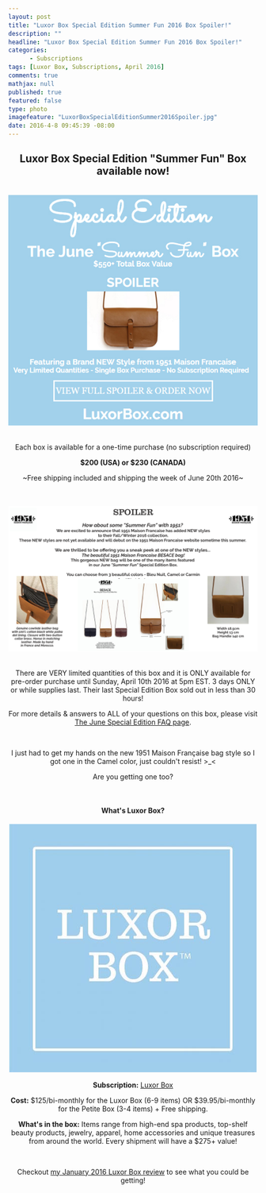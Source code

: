 ```yaml
---
layout: post
title: "Luxor Box Special Edition Summer Fun 2016 Box Spoiler!"
description: ""
headline: "Luxor Box Special Edition Summer Fun 2016 Box Spoiler!"
categories: 
      - Subscriptions
tags: [Luxor Box, Subscriptions, April 2016]
comments: true
mathjax: null
published: true
featured: false
type: photo
imagefeature: "LuxorBoxSpecialEditionSummer2016Spoiler.jpg"
date: 2016-4-8 09:45:39 -08:00
---
```


<p></p>
<center><H2>Luxor Box Special Edition "Summer Fun" Box available now!</H2></center>

<br>

<center><a href="http://www.luxorbox.com/#!special-edition-june-summer-fun-box/c16d" target="_blank">
<img src="/images/LuxorBoxSpecialEditionSummer2016Spoiler.jpg" border="0" style="border:none;max-width:100%;" />
</a></center>

<br>

<p><center>Each box is available for a one-time purchase (no subscription required)<center></p>

<p><center><b>$200 (USA) or $230 (CANADA)</b></center></p>
 
<p><center>~Free shipping included and shipping the week of June 20th 2016~</center></p>

<br>

<br>

<center><a href="http://www.luxorbox.com/#!special-edition-june-summer-fun-box/c16d" target="_blank">
<img src="/images/LuxorBoxSpecialEditionSummer2016Spoiler2.png" border="0" style="border:none;max-width:100%;" />
</a></center>

<br>

<p>There are VERY limited quantities of this box and it is ONLY available for pre-order purchase until
Sunday, April 10th 2016 at 5pm EST.  3 days ONLY or while supplies last.
Their last Special Edition Box sold out in less than 30 hours!</p>

<p>For more details & answers to ALL of your questions on this box,
please visit <a href="http://www.luxorbox.com/#!june-special-edition-faq/c1rp8" target="_blank">The June Special Edition FAQ page</a>.</p>

<br>

<p>I just had to get my hands on the new 1951 Maison Française bag style so I got one in the Camel color, just couldn't resist! >_< </p>

<p>Are you getting one too?</p>

<br>

<H4>What's Luxor Box?</H4>
<center><a href="http://www.luxorbox.com/#!become-a-member/cjg9" target="_blank">
<img src="/images/LuxorBox.jpeg" border="0" style="border:none;max-width:100%;" />
</a></center>
<p><b>Subscription:</b> <a href="http://www.luxorbox.com/#!become-a-member/cjg9" target="_blank">Luxor Box</a></p>
<p><b>Cost:</b> $125/bi-monthly for the Luxor Box (6-9 items) OR $39.95/bi-monthly for the Petite Box (3-4 items) + Free shipping.</p>
<p><b>What's in the box:</b> Items range from high-end spa products, top-shelf beauty products, jewelry, apparel, home accessories and unique treasures from around the world. Every shipment will have a $275+ value!</p>

<br>

<p>Checkout <a href="http://whatsupmailbox.com/subscriptions/reviews/Luxor-Box-Subscription-January-2016-Review" target="_blank">my January 2016 Luxor Box review</a> to see what you could be getting!</p>
